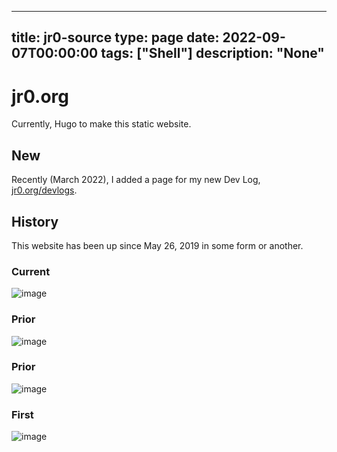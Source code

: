
---
title: jr0-source
type: page
date: 2022-09-07T00:00:00
tags: ["Shell"]
description: "None"
---


# jr0.org
Currently, Hugo to make this static website.

## New
Recently (March 2022), I added a page for my new Dev Log, [jr0.org/devlogs](https://jr0.org/devlogs).

## History
This website has been up since May 26, 2019 in some form or another.

### Current
![image](https://user-images.githubusercontent.com/35516367/185334720-facb0b35-f056-47ae-86e9-11243654ad43.png)

### Prior
![image](https://user-images.githubusercontent.com/35516367/158723802-ff67bbc9-71e4-4fb0-9189-a5397976a8d5.png)

### Prior
![image](https://user-images.githubusercontent.com/35516367/123536312-69bcd980-d6de-11eb-8ee0-ce80ac7db924.png)

### First
![image](https://user-images.githubusercontent.com/35516367/158724012-1f65bea4-ba1c-4615-8bc7-043f84310999.png)
